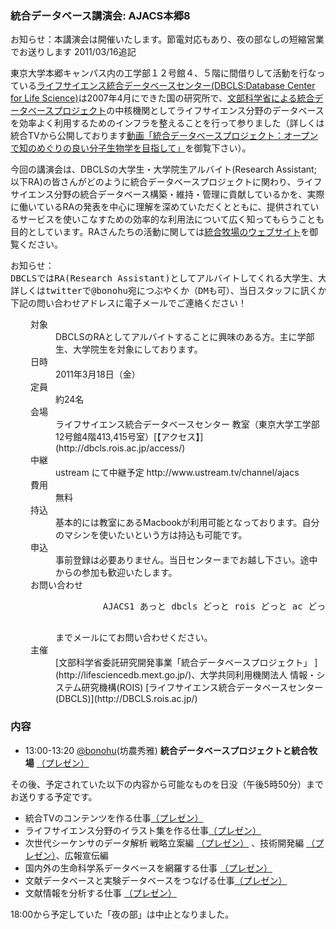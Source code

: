 ### 統合データベース講演会: AJACS本郷8  

お知らせ：本講演会は開催いたします。節電対応もあり、夜の部なしの短縮営業でお送りします 2011/03/16追記

東京大学本郷キャンパス内の工学部１２号館４、５階に間借りして活動を行なっている[ライフサイエンス統合データベースセンター(DBCLS:Database Center for Life Science)](http://dbcls.rois.ac.jp/)は2007年4月にできた国の研究所で、[文部科学省による統合データベースプロジェクト](http://lifesciencedb.mext.go.jp/)の中核機関としてライフサイエンス分野のデータベースを効率よく利用するためのインフラを整えることを行って参りました（詳しくは統合TVから公開しております[動画「統合データベースプロジェクト：オープンで知のめぐりの良い分子生物学を目指して」](http://togotv.dbcls.jp/20091221.html#p01)を御覧下さい）。

今回の講演会は、DBCLSの大学生・大学院生アルバイト(Research Assistant; 以下RA)の皆さんがどのように統合データベースプロジェクトに関わり、ライフサイエンス分野の統合データベース構築・維持・管理に貢献しているかを、実際に働いているRAの発表を中心に理解を深めていただくとともに、提供されているサービスを使いこなすための効率的な利用法について広く知ってもらうことも目的としています。RAさんたちの活動に関しては[統合牧場のウェブサイト](http://g86.dbcls.jp/)を御覧ください。

<pre>
お知らせ：
DBCLSではRA(Research Assistant)としてアルバイトしてくれる大学生、大学院生を募集しております。
詳しくはtwitterで@bonohu宛につぶやくか（DMも可）、当日スタッフに訊くか、
下記の問い合わせアドレスに電子メールでご連絡ください！
</pre>

<dl class="list1" style="padding-left:16px;margin-left:16px">
    <dt>対象</dt>
    <dd>DBCLSのRAとしてアルバイトすることに興味のある方。主に学部生、大学院生を対象にしております。</dd>
    <dt>日時</dt>
    <dd>2011年3月18日（金）</dd>
    <dt>定員</dt>
    <dd>約24名</dd>
    <dt>会場</dt>
    <dd>ライフサイエンス統合データベースセンター 教室（東京大学工学部12号館4階413,415号室）[【アクセス】](http://dbcls.rois.ac.jp/access/)</dd>
    <dt>中継</dt>
    <dd>ustream にて中継予定 http://www.ustream.tv/channel/ajacs</dd>
    <dt>費用</dt>
    <dd>無料</dd>
    <dt>持込</dt>
    <dd>基本的には教室にあるMacbookが利用可能となっております。自分のマシンを使いたいという方は持込も可能です。</dd>
    <dt>申込</dt>
    <dd>事前登録は必要ありません。当日センターまでお越し下さい。途中からの参加も歓迎いたします。</dd>
    <dt>お問い合わせ</dt>
    <dd>
        <pre>
         AJACS1 あっと dbcls どっと rois どっと ac どっと jp
        </pre>
        までメールにてお問い合わせください。
    </dd>
    <dt>主催</dt>
    <dd>[文部科学省委託研究開発事業「統合データベースプロジェクト」 ](http://lifesciencedb.mext.go.jp/)、大学共同利用機関法人 情報・システム研究機構(ROIS) [ライフサイエンス統合データベースセンター(DBCLS)](http://DBCLS.rois.ac.jp/)</dd>
</dl>

### 内容  

* 13:00-13:20 [@bonohu](http://twitter.com/bonohu)(坊農秀雅) **統合データベースプロジェクトと統合牧場** [（プレゼン）](http://togotv.dbcls.jp/20110320.html#p01)

その後、予定されていた以下の内容から可能なものを日没（午後5時50分）までお送りする予定です。

* 統合TVのコンテンツを作る仕事[（プレゼン）](http://togotv.dbcls.jp/20110321.html#p01)
* ライフサイエンス分野のイラスト集を作る仕事[（プレゼン）](http://togotv.dbcls.jp/20110322.html#p01)
* 次世代シーケンサのデータ解析 戦略立案編 [（プレゼン）](http://www.slideshare.net/inutano/ss-7340340) 、技術開発編  [（プレゼン）](http://togotv.dbcls.jp/20110324.html#p01)、広報宣伝編
* 国内外の生命科学系データベースを網羅する仕事 [（プレゼン）](http://togotv.dbcls.jp/20110325.html#p01)
* 文献データベースと実験データベースをつなげる仕事[（プレゼン）](http://togotv.dbcls.jp/20110326.html#p01)
* 文献情報を分析する仕事 [（プレゼン）](http://togotv.dbcls.jp/20110327.html#p01)

18:00から予定していた「夜の部」は中止となりました。
